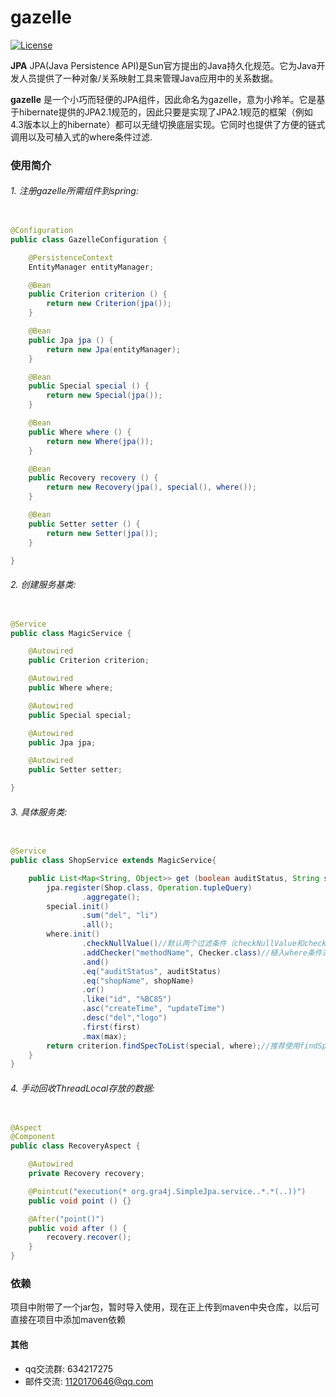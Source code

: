 # gazelle 

[![License](https://img.shields.io/badge/license-Apache%202-4EB1BA.svg)](https://www.apache.org/licenses/LICENSE-2.0.html)

**JPA** JPA(Java Persistence API)是Sun官方提出的Java持久化规范。它为Java开发人员提供了一种对象/关系映射工具来管理Java应用中的关系数据。

**gazelle** 是一个小巧而轻便的JPA组件，因此命名为gazelle，意为小羚羊。它是基于hibernate提供的JPA2.1规范的，因此只要是实现了JPA2.1规范的框架（例如4.3版本以上的hibernate）都可以无缝切换底层实现。它同时也提供了方便的链式调用以及可植入式的where条件过滤.


### 使用简介 ###

###### 1. 注册gazelle所需组件到spring:

```java

@Configuration
public class GazelleConfiguration {

    @PersistenceContext
    EntityManager entityManager;

    @Bean
    public Criterion criterion () {
        return new Criterion(jpa());
    }

    @Bean
    public Jpa jpa () {
        return new Jpa(entityManager);
    }

    @Bean
    public Special special () {
        return new Special(jpa());
    }

    @Bean
    public Where where () {
        return new Where(jpa());
    }

    @Bean
    public Recovery recovery () {
        return new Recovery(jpa(), special(), where());
    }

    @Bean
    public Setter setter () {
        return new Setter(jpa());
    }

}
```

###### 2. 创建服务基类:

```java

@Service
public class MagicService {

    @Autowired
    public Criterion criterion;

    @Autowired
    public Where where;

    @Autowired
    public Special special;

    @Autowired
    public Jpa jpa;

    @Autowired
    public Setter setter;

}
```

###### 3. 具体服务类:

```java

@Service
public class ShopService extends MagicService{

    public List<Map<String, Object>> get (boolean auditStatus, String shopName, int first, int max) {
        jpa.register(Shop.class, Operation.tupleQuery)
                .aggregate();
        special.init()
                .sum("del", "li")
                .all();
        where.init()
                .checkNullValue()//默认两个过滤条件（checkNullValue和checkEmptyValue）
                .addChecker("methodName", Checker.class)//植入where条件过滤
				.and()
                .eq("auditStatus", auditStatus)
                .eq("shopName", shopName)
				.or()
				.like("id", "%BC85")
                .asc("createTime", "updateTime")
                .desc("del","logo")
                .first(first)
                .max(max);
        return criterion.findSpecToList(special, where);//推荐使用findSpec(special,where)返回Tuple元组
    }
}
```

###### 4. 手动回收ThreadLocal存放的数据:

```java

@Aspect
@Component
public class RecoveryAspect {

    @Autowired
    private Recovery recovery;

    @Pointcut("execution(* org.gra4j.SimpleJpa.service..*.*(..))")
    public void point () {}

    @After("point()")
    public void after () {
        recovery.recover();
    }
}
```
### 依赖 ###
项目中附带了一个jar包，暂时导入使用，现在正上传到maven中央仓库，以后可直接在项目中添加maven依赖

#### 其他
- qq交流群: 634217275
- 邮件交流: 1120170646@qq.com

